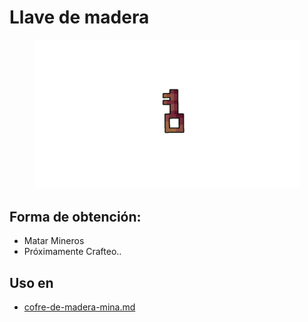 # Llave de madera

<figure><img src="../../.gitbook/assets/Diseño sin título (5).png" alt=""><figcaption></figcaption></figure>

## Forma de obtención:

* Matar Mineros
* Próximamente Crafteo..

## Uso en

* [cofre-de-madera-mina.md](../../entidades/loot/cofres/cofre-de-madera-mina.md "mention")
